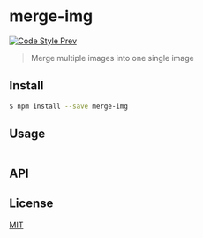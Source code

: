 # merge-img

[![Code Style Prev](https://img.shields.io/badge/code%20style-prev-32c8fc.svg?style=flat-square)](https://github.com/preco21/eslint-config-prev)

> Merge multiple images into one single image

## Install

```bash
$ npm install --save merge-img
```

## Usage

```javascript
```

## API

## License

[MIT](https://preco.mit-license.org/)
